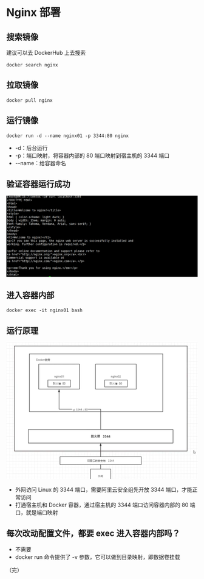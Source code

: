 # Nginx 部署

## 搜索镜像

建议可以去 DockerHub 上去搜索

```
docker search nginx
```

## 拉取镜像

```
docker pull nginx
```

## 运行镜像

```
docker run -d --name nginx01 -p 3344:80 nginx
```

+ -d：后台运行
+ -p：端口映射，将容器内部的 80 端口映射到宿主机的 3344 端口
+ --name：给容器命名

## 验证容器运行成功

![nginx](./images/nginx2.png)

## 进入容器内部

```
docker exec -it nginx01 bash
```

## 运行原理

![nginx](./images/nginx1.png)

+ 外网访问 Linux 的 3344 端口，需要阿里云安全组先开放 3344 端口，才能正常访问
+ 打通宿主机和 Docker 容器，通过宿主机的 3344 端口访问容器内部的 80 端口，就是端口映射

## 每次改动配置文件，都要 exec 进入容器内部吗？

- 不需要
- docker run 命令提供了 -v 参数，它可以做到目录映射，即数据卷挂载

（完）